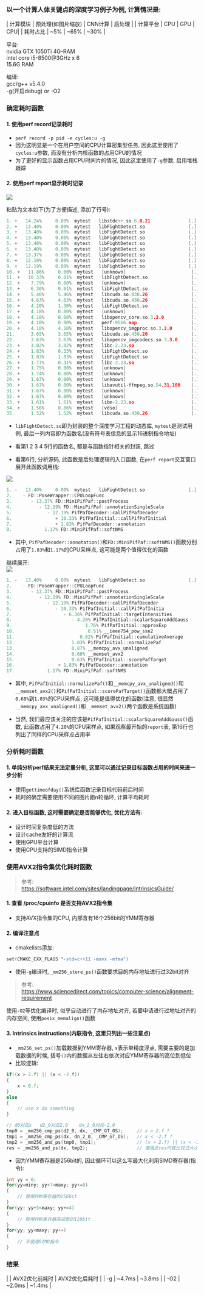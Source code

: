 ### 以一个计算人体关键点的深度学习例子为例, 计算情况是:
| 计算模块 | 预处理(如图片缩放) | CNN计算 | 后处理 |
| 计算平台 | CPU | GPU | CPU|
| 耗时占比 | ~5% | ~65% | ~30% |

平台:<br>
nvidia GTX 1050Ti 4G-RAM<br>
intel core i5-8500@3GHz x 6<br>
15.6G RAM<br>

编译:<br>
gcc/g++ v5.4.0<br>
-g(开启debug) or -O2<br>

### 确定耗时函数

#### 1. 使用perf record记录耗时
+ `perf record -p pid -e cycles:u -g`<br>
+ 因为这明显是一个在用户空间的CPU计算密集型任务, 因此这里使用了`cycles:u`参数, 而没有分析内核函数的占用CPU的情况<br>
+ 为了更好的显示函数占用CPU时间片的情况, 因此这里使用了`-g`参数, 启用堆栈跟踪<br>

#### 2. 使用perf report显示耗时记录
<img src="img/46.png" />

粘贴为文本如下(为了方便描述, 添加了行号):<br>
```cpp
1. +   14.24%     0.00%  mytest   libstdc++.so.6.0.21              [.] 0x00000000000b8c80
2. +   13.40%     0.00%  mytest   libFightDetect.so                [.] std::thread::_Impl<std::_Bind_simple<std::_Mem_fn<void (FD::PoseWrapper::*)()> (FD::PoseWrapper*)> >::_M_run
3. +   13.40%     0.00%  mytest   libFightDetect.so                [.] std::_Bind_simple<std::_Mem_fn<void (FD::PoseWrapper::*)()> (FD::PoseWrapper*)>::operator()
4. +   13.40%     0.00%  mytest   libFightDetect.so                [.] std::_Bind_simple<std::_Mem_fn<void (FD::PoseWrapper::*)()> (FD::PoseWrapper*)>::_M_invoke<0ul>
5. +   13.40%     0.00%  mytest   libFightDetect.so                [.] std::_Mem_fn_base<void (FD::PoseWrapper::*)(), true>::operator()<, void>
6. +   13.40%     0.00%  mytest   libFightDetect.so                [.] FD::PoseWrapper::CPULoopFunc
7. +   13.37%     0.00%  mytest   libFightDetect.so                [.] FD::MiniPifPaf::postProcess
8. +   12.19%     0.00%  mytest   libFightDetect.so                [.] FD::MiniPifPaf::annotationSingleScale
9. +   12.19%     0.00%  mytest   libFightDetect.so                [.] PifPafDecoder::callPifPafDecoder
10. +   11.86%     0.00%  mytest   [unknown]                        [.] 0x000000000096d630
11. +   10.33%     0.01%  mytest   libFightDetect.so                [.] PifPafInitial::callPifPafInitial
12. +    7.79%     0.00%  mytest   [unknown]                        [.] 0000000000000000
13. +    6.36%     0.61%  mytest   libFightDetect.so                [.] PifPafInitial::targetIntensities
14. +    5.46%     5.46%  mytest   libcuda.so.430.26                [.] 0x000000000030e846
15. +    4.63%     4.63%  mytest   libcuda.so.430.26                [.] 0x00000000002cd992
16. +    4.20%     1.30%  mytest   libFightDetect.so                [.] PifPafInitial::scalarSquareAddGauss
17. +    4.18%     0.00%  mytest   [unknown]                        [.] 0x90ffdfadc1e90789
18. +    4.18%     0.00%  mytest   libopencv_core.so.3.3.0          [.] (anonymous namespace)::ParallelLoopBodyWrapper::~ParallelLoopBodyWrapper
19. +    4.18%     0.00%  mytest   perf-9566.map                    [.] 0x00007fff37f7e050
20. +    4.18%     4.18%  mytest   libopencv_imgproc.so.3.3.0       [.] icv_l9_owniSwapChannels_8u_C3R
21.      3.65%     3.65%  mytest   libcuda.so.430.26                [.] 0x0000000000133a34
22.      3.63%     3.63%  mytest   libopencv_imgcodecs.so.3.3.0     [.] LLoopCopy8u_01gas_5
23. +    3.02%     3.02%  mytest   libc-2.23.so                     [.] __memcpy_avx_unaligned
24. +    1.83%     0.33%  mytest   libFightDetect.so                [.] PifPafDecoder::annotation
25. +    1.83%     1.83%  mytest   libFightDetect.so                [.] PifPafInitial::approxExp
26. +    1.77%     0.31%  mytest   libc-2.23.so                     [.] __clock_gettime
27. +    1.75%     0.00%  mytest   [unknown]                        [.] 0x00000000393b1940
28. +    1.74%     0.00%  mytest   [unknown]                        [.] 0x00007fc3f86040a0
29. +    1.67%     0.00%  mytest   [unknown]                        [.] 0x5f7369007265646f
30. +    1.67%     0.00%  mytest   libavutil-ffmpeg.so.54.31.100    [.] av_default_item_name
31. +    1.67%     0.00%  mytest   [unknown]                        [.] 0x00000000393b5b60
32. +    1.67%     0.00%  mytest   [unknown]                        [.] 0x00007fc408986560
33. +    1.61%     1.61%  mytest   libm-2.23.so                     [.] __ieee754_exp_avx
34. +    1.56%     0.86%  mytest   [vdso]                           [.] __vdso_clock_gettime
35.      1.52%     1.52%  mytest   libcuda.so.430.26                [.] 0x0000000000133a40
```
+ `libFightDetect.so`即为封装的整个深度学习工程的动态库, `mytest`是测试用例, 最后一列内容即为函数名(没有符号表信息的显示16进制指令地址)<br>
+ 看第1 2 3 4 5行的函数名, 都是与函数指针相关的封装, 跳过<br>

+ 看第6行, 分析源码, 此函数是后处理逻辑的入口函数, 在`perf report`交互窗口展开此函数调用栈:<br>
<img src="img/47.png" />

```cpp
1. -   13.40%     0.00%  mytest   libFightDetect.so                [.] FD::PoseWrapper::CPULoopFunc
2.    - FD::PoseWrapper::CPULoopFunc
3.       - 13.37% FD::MiniPifPaf::postProcess
4.          - 12.19% FD::MiniPifPaf::annotationSingleScale
5.             - 12.19% PifPafDecoder::callPifPafDecoder
6.                + 10.33% PifPafInitial::callPifPafInitial
7.                + 1.83% PifPafDecoder::annotation
8.            1.17% FD::MiniPifPaf::softNMS
```
+ 其中, `PifPafDecoder::annotation()`和`FD::MiniPifPaf::softNMS()`函数分别占用了`1.83%`和`1.17%`的CPU采样点, 这可能是两个值得优化的函数<br>

继续展开:<br>
<img src="img/48.png" />

```cpp
1. -   13.40%     0.00%  mytest   libFightDetect.so                [.] FD::PoseWrapper::CPULoopFunc
2.    - FD::PoseWrapper::CPULoopFunc
3.       - 13.37% FD::MiniPifPaf::postProcess
4.          - 12.19% FD::MiniPifPaf::annotationSingleScale
5.             - 12.19% PifPafDecoder::callPifPafDecoder
6.                - 10.33% PifPafInitial::callPifPafInitia
7.                   - 6.36% PifPafInitial::targetIntensities
8.                      - 4.20% PifPafInitial::scalarSquareAddGauss
9.                           1.76% PifPafInitial::approxExp
10.                           0.51% __ieee754_pow_sse2
11.                        0.82% PifPafInitial::cumulativeAverage
12.                     1.03% PifPafInitial::normalizePaf
13.                     0.87% __memcpy_avx_unaligned
14.                     0.68% __memset_avx2
15.                     0.63% PifPafInitial::scorePafTarget
16.                + 1.83% PifPafDecoder::annotation
17.            1.17% FD::MiniPifPaf::softNMS
```
+ 其中, `PifPafInitial::normalizePaf()`和`__memcpy_avx_unaligned()`和`__memset_avx2()`和`PifPafInitial::scorePafTarget()`函数都大概占用了`0.68%`到`1.03%`的CPU采样点, 这可能是值得优化的函数(注意, 很显然`__memcpy_avx_unaligned()`和`__memset_avx2()`两个函数是系统函数)<br>

+ 当然, 我们最应该关注的应该是`PifPafInitial::scalarSquareAddGauss()`函数, 此函数占用了`4.20%`的CPU采样点, 如果观察最开始的`report`表, 第16行也列出了同样的CPU采样点占用率<br>


### 分析耗时函数

#### 1. 单纯分析perf结果无法定量分析, 这里可以通过记录目标函数占用的时间来进一步分析
+ 使用`gettimeofday()`系统库函数记录目标代码前后时间<br>
+ 耗时的确定需要使用不同的图片跑n轮循环, 计算平均耗时<br>

#### 2. 进入目标函数, 这时需要确定是否能够优化, 优化方法有:
+ 设计时间复杂度低的方法<br>
+ 设计cache友好的计算流<br>
+ 使用GPU平台计算<br>
+ 使用CPU支持的SIMD指令计算<br>

### 使用AVX2指令集优化耗时函数
>参考:<br>
https://software.intel.com/sites/landingpage/IntrinsicsGuide/<br>

#### 1. 查看 /proc/cpuinfo 是否支持AVX2指令集
+ 支持AVX指令集的CPU, 内部含有16个256bit的YMM寄存器<br>

#### 2. 编译注意点
+ cmakelists添加:<br>
```cpp
set(CMAKE_CXX_FLAGS "-std=c++11 -mavx -mfma")
```
+ 使用`-g`编译时, `_mm256_store_ps()`函数要求目的内存地址进行过32bit对齐<br>
>参考:<br>
https://www.sciencedirect.com/topics/computer-science/alignment-requirement<br>

使用`-O2`等优化编译时, 似乎自动进行了内存地址对齐, 若要申请进行过地址对齐的内存空间, 使用`posix_memalign()`函数<br>

#### 3. Intrinsics instructions(内联指令, 这里只列出一些注意点)
+ `_mm256_set_ps()`加载数据到YMM寄存器, `s`表示单精度浮点, 需要主要的是加载数据的时候, 括号`()`内的数据从左往右依次对应YMM寄存器的高位到低位<br>
+ 比较逻辑:<br>
```cpp
if((x > 2.f) || (x < -2.f))
{
    x = 0.f;
}
else
{
    // use x do something
}

// d0对应x   d2_0对应2.0    dn_2_0对应-2.0
tmp0 = _mm256_cmp_ps(d2_0, dx, _CMP_GT_OS);     // x > 2.f ?
tmp1 = _mm256_cmp_ps(dx, dn_2_0, _CMP_GT_OS);   // x < -2.f ?
tmp2 = _mm256_and_ps(tmp0, tmp1);               // (x > 2.f) || (x < -2.f) ?
res = _mm256_and_ps(dx, tmp2);                  // 使用此res代表比较过大小x
```
+ 因为YMM寄存器是256bit的, 因此循环可以这么写最大化利用SIMD寄存器(指令):
```cpp
int yy = 0;
for(yy=miny; yy+7<maxy; yy+=8)
{
    // 使用YMM寄存器的256bit
}
for(yy; yy+3<maxy; yy+=4)
{
    // 使用YMM寄存器高或低的128bit
}
for(yy; yy<maxy; yy++)
{
    // 不使用SIMD指令
}
```

### 结果
|  | AVX2优化前耗时 | AVX2优化后耗时 |
| -g | ~4.7ms | ~3.8ms |
| -O2 | ~2.0ms | ~1.4ms |